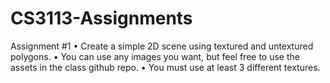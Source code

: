 # CS3113-Assignments

Assignment #1
• Create a simple 2D scene using textured and untextured
polygons.
• You can use any images you want, but feel free to use the
assets in the class github repo.
• You must use at least 3 different textures.
